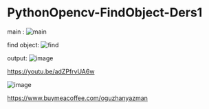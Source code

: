# PythonOpencv-FindObject-Ders1

main : 
![main](https://user-images.githubusercontent.com/36090819/205515312-32a053c4-db1d-4edc-95cf-82834db875af.jpg)


find object:
![find](https://user-images.githubusercontent.com/36090819/205515316-4583e8ac-4926-4cde-865b-2a9bd5101bef.jpg)


output:
![image](https://user-images.githubusercontent.com/36090819/205515323-bd0d2fa8-68c4-4290-a271-7d246e47de5b.png)

https://youtu.be/adZPfrvUA6w


![image](https://user-images.githubusercontent.com/36090819/205495199-184db8c1-a8df-4908-aa93-0076f55ebd73.png)

https://www.buymeacoffee.com/oguzhanyazman
